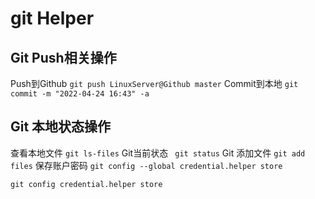 # git Helper

## Git Push相关操作
Push到Github
``` git push LinuxServer@Github master ```
Commit到本地
``` git commit -m "2022-04-24 16:43" -a ```

## Git 本地状态操作
查看本地文件
``` git ls-files ```
Git当前状态
```  git status ```
Git 添加文件
``` git add files ```
保存账户密码
``` git config --global credential.helper store ```

``` git config credential.helper store ```
